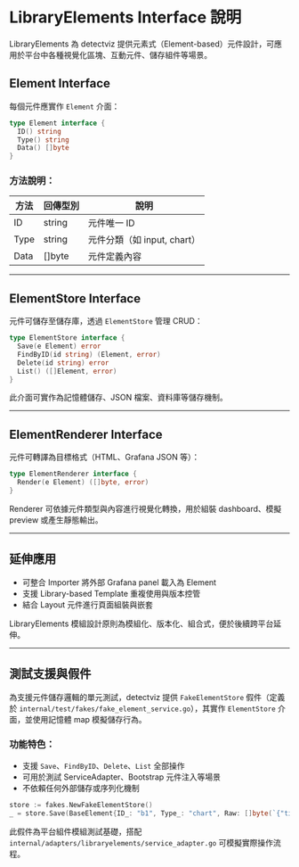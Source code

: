 

# LibraryElements Interface 說明

LibraryElements 為 detectviz 提供元素式（Element-based）元件設計，可應用於平台中各種視覺化區塊、互動元件、儲存組件等場景。

## Element Interface

每個元件應實作 `Element` 介面：

```go
type Element interface {
  ID() string
  Type() string
  Data() []byte
}
```

### 方法說明：

| 方法  | 回傳型別 | 說明                     |
|-------|----------|--------------------------|
| ID    | string   | 元件唯一 ID              |
| Type  | string   | 元件分類（如 input, chart） |
| Data  | []byte   | 元件定義內容             |

---

## ElementStore Interface

元件可儲存至儲存庫，透過 `ElementStore` 管理 CRUD：

```go
type ElementStore interface {
  Save(e Element) error
  FindByID(id string) (Element, error)
  Delete(id string) error
  List() ([]Element, error)
}
```

此介面可實作為記憶體儲存、JSON 檔案、資料庫等儲存機制。

---

## ElementRenderer Interface

元件可轉譯為目標格式（HTML、Grafana JSON 等）：

```go
type ElementRenderer interface {
  Render(e Element) ([]byte, error)
}
```

Renderer 可依據元件類型與內容進行視覺化轉換，用於組裝 dashboard、模擬 preview 或產生靜態輸出。

---

## 延伸應用

- 可整合 Importer 將外部 Grafana panel 載入為 Element
- 支援 Library-based Template 重複使用與版本控管
- 結合 Layout 元件進行頁面組裝與嵌套

LibraryElements 模組設計原則為模組化、版本化、組合式，便於後續跨平台延伸。

---

## 測試支援與假件

為支援元件儲存邏輯的單元測試，detectviz 提供 `FakeElementStore` 假件（定義於 `internal/test/fakes/fake_element_service.go`），其實作 `ElementStore` 介面，並使用記憶體 map 模擬儲存行為。

### 功能特色：

- 支援 `Save`、`FindByID`、`Delete`、`List` 全部操作
- 可用於測試 ServiceAdapter、Bootstrap 元件注入等場景
- 不依賴任何外部儲存或序列化機制

```go
store := fakes.NewFakeElementStore()
_ = store.Save(BaseElement{ID_: "b1", Type_: "chart", Raw: []byte(`{"title":"B"}`)})
```

此假件為平台組件模組測試基礎，搭配 `internal/adapters/libraryelements/service_adapter.go` 可模擬實際操作流程。